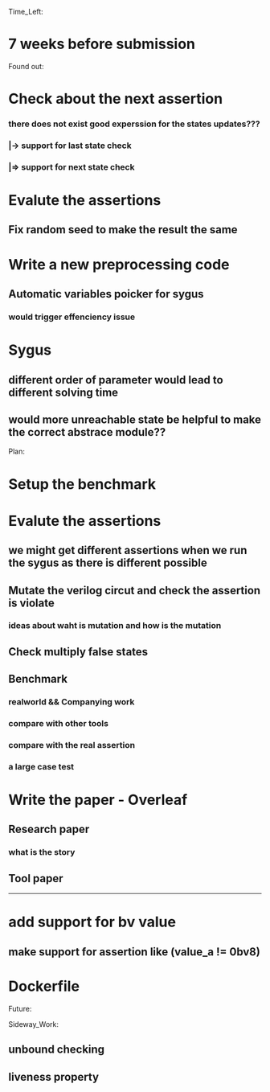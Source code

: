 Time_Left:
# 7 weeks before submission

Found out:
# Check about the next assertion
### there does not exist good experssion for the states updates???
### |-> support for last state check
### |=> support for next state check

# Evalute the assertions
## Fix random seed to make the result the same

# Write a new preprocessing code
## Automatic variables poicker for sygus 
### would trigger effenciency issue

# Sygus
## different order of parameter would lead to different solving time
## would more unreachable state be helpful to make the correct abstrace module??

Plan:
# Setup the benchmark
# Evalute the assertions
## we might get different assertions when we run the sygus as there is different possible
## Mutate the verilog circut and check the assertion is violate
### ideas about waht is mutation and how is the mutation
## Check multiply false states
## Benchmark
### realworld && Companying work
### compare with other tools
### compare with the real assertion
### a large case test

# Write the paper - Overleaf
## Research paper
### what is the story
## Tool paper
---------------------------



# add support for bv value
## make support for assertion like (value_a != 0bv8)

# Dockerfile

Future:


Sideway_Work: 
##  unbound checking
##  liveness property